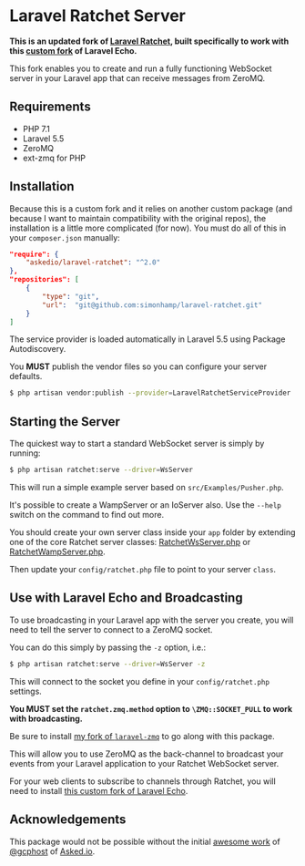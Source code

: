 # Laravel Ratchet Server

**This is an updated fork of [Laravel Ratchet](https://github.com/Askedio/laravel-ratchet), built specifically to work with this [custom fork](https://github.com/simonhamp/echo) of Laravel Echo.**

This fork enables you to create and run a fully functioning WebSocket server in your Laravel app that can receive messages from ZeroMQ.

## Requirements

- PHP 7.1
- Laravel 5.5
- ZeroMQ
- ext-zmq for PHP

## Installation

Because this is a custom fork and it relies on another custom package (and because I want to maintain compatibility with the original repos), the installation is a little more complicated (for now). You must do all of this in your `composer.json` manually:

```json
"require": {
    "askedio/laravel-ratchet": "^2.0"
},
"repositories": [
    {
        "type": "git",
        "url":  "git@github.com:simonhamp/laravel-ratchet.git"
    }
]
```

The service provider is loaded automatically in Laravel 5.5 using Package Autodiscovery.

You **MUST** publish the vendor files so you can configure your server defaults.

```bash
$ php artisan vendor:publish --provider=LaravelRatchetServiceProvider
```

## Starting the Server

The quickest way to start a standard WebSocket server is simply by running:

```bash
$ php artisan ratchet:serve --driver=WsServer
```

This will run a simple example server based on `src/Examples/Pusher.php`.

It's possible to create a WampServer or an IoServer also. Use the `--help` switch on the command to find out more.

You should create your own server class inside your `app` folder by extending one of the core Ratchet server classes: [RatchetWsServer.php](https://github.com/simonhamp/laravel-ratchet/blob/master/src/RatchetWsServer.php) or [RatchetWampServer.php](https://github.com/simonhamp/laravel-ratchet/blob/master/src/RatchetWampServer.php).

Then update your `config/ratchet.php` file to point to your server `class`.

## Use with Laravel Echo and Broadcasting

To use broadcasting in your Laravel app with the server you create, you will need to tell the server to connect to a ZeroMQ socket.

You can do this simply by passing the `-z` option, i.e.:

```bash
$ php artisan ratchet:serve --driver=WsServer -z
```

This will connect to the socket you define in your `config/ratchet.php` settings.

**You MUST set the `ratchet.zmq.method` option to `\ZMQ::SOCKET_PULL` to work with broadcasting.**

Be sure to install [my fork of `laravel-zmq`](https://github.com/simonhamp/laravel-zmq) to go along with this package.

This will allow you to use ZeroMQ as the back-channel to broadcast your events from your Laravel application to your Ratchet WebSocket server.

For your web clients to subscribe to channels through Ratchet, you will need to install [this custom fork of Laravel Echo](https://github.com/simonhamp/echo).

## Acknowledgements

This package would not be possible without the initial [awesome work](https://github.com/Askedio/laravel-ratchet) of [@gcphost](https://github.com/gcphost) of [Asked.io](https://medium.com/asked-io).
